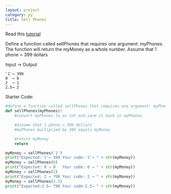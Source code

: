 ```yaml
---
layout: project
category: py
title: Sell Phones
---
```


Read this [tutorial](/apcsp/py/pythonfunctions/)

Define a function called sellPhones that requires one argument: myPhones. The function will return the myMoney as a whole number. Assume that 1 phone = 399 dollars

Input → Output
```
'1'→ 399
0  → 0
2  → 1
2.5→ 2
```

Starter Code:
```python
#define a function called sellPhones that requires one argument: myPhones.
def sellPhones(myPhones):
    #convert myPhones to an int and save it back in myPhones

    #assume that 1 phone = 399 dollars
    #myPhones multiplied by 399 equals myMoney

    #return myMoney
    return

myMoney = sellPhones('1')
print("Expected:'1'→ 399 Your code:'1'→ " + str(myMoney))
myMoney = sellPhones(0)
print("Expected: 0 → 0   Your code: 0 → " + str(myMoney))
myMoney = sellPhones(2)
print("Expected: 2 → 798 Your code: 2 → " + str(myMoney))
myMoney = sellPhones(2.5)
print("Expected:2.5→ 798 Your code:2.5→ " + str(myMoney))
```
